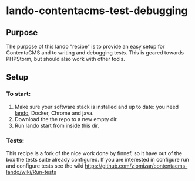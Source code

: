 # lando-contentacms-test-debugging

## Purpose
The purpose of this lando "recipe" is to provide an easy setup for ContentaCMS and to writing and debugging tests. 
This is geared towards PHPStorm, but should also work with other tools. 

## Setup 

### To start:
1. Make sure your software stack is installed and up to date: you need [lando](https://github.com/lando/lando/releases), Docker, Chrome and java.
2. Download the the repo to a new empty dir.
3. Run lando start from inside this dir.

### Tests:
This recipe is a fork of the nice work done by finnef, so it have out of the box the tests suite already configured.
If you are interested in configure run and configure tests see the wiki https://github.com/ziomizar/contentacms-lando/wiki/Run-tests